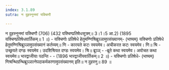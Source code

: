 ```yaml
---
index: 3.1.89
sutra: न दुहस्नुनमां यक्चिणौ

---
```

 न दुहस्नुनमां यक्चिणौ (706) (432 यक्चिण्प्रतिषेधसूत्रम्॥ 3।1।5 आ.2) (1895 यक्चिण्प्रतिषेधवार्तिकम्॥ 1 ॥) - यक्चिणोः प्रतिषेधे हेतुमण्णिश्रिब्रूञ्ञामुपसंख्यानम्- (भाष्यम्) यक्चिणोः प्रतिषेधे हेतुमण्णिश्रिब्रूञ्ञामुपसंख्यानं कर्तव्यम्॥ णि  -  कारयते कटः स्वयमेव। अचीकरत कटः स्वयमेव। णि॥ श्रि  -  उच्छ्रयते दण्डः स्वयमेव। उदशिश्रियत दण्डः स्वयमेव। श्रि॥ ब्रूञ्ञ्  -  -ब्रूते कथा स्वयमेव। अवोचत कथा स्वयमेव॥ भारद्वाजीयाः पठन्ति  -  - (1896 भारद्वाजीयवार्तिकम्॥ 2 ॥) - यक्चिणोः प्रतिषेधे- (भाष्यम्) णिश्रन्थिग्रन्थिब्रूञ्ञात्नेपदाकर्मकाणामुपसंख्यानम् इति॥ न दुहस्नु॥ 89 ॥ 
